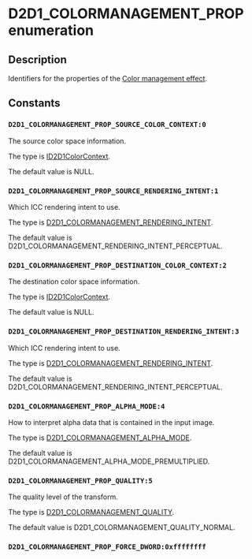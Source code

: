 # D2D1_COLORMANAGEMENT_PROP enumeration

## Description

Identifiers for the properties of the [Color management effect](https://learn.microsoft.com/windows/desktop/Direct2D/color-management).

## Constants

### `D2D1_COLORMANAGEMENT_PROP_SOURCE_COLOR_CONTEXT:0`

The source color space information.

The type is [ID2D1ColorContext](https://learn.microsoft.com/windows/desktop/api/d2d1_1/nn-d2d1_1-id2d1colorcontext).

The default value is NULL.

### `D2D1_COLORMANAGEMENT_PROP_SOURCE_RENDERING_INTENT:1`

Which ICC rendering intent to use.

The type is [D2D1_COLORMANAGEMENT_RENDERING_INTENT](https://learn.microsoft.com/windows/desktop/api/d2d1effects/ne-d2d1effects-d2d1_colormanagement_rendering_intent).

The default value is D2D1_COLORMANAGEMENT_RENDERING_INTENT_PERCEPTUAL.

### `D2D1_COLORMANAGEMENT_PROP_DESTINATION_COLOR_CONTEXT:2`

The destination color space information.

The type is [ID2D1ColorContext](https://learn.microsoft.com/windows/desktop/api/d2d1_1/nn-d2d1_1-id2d1colorcontext).

The default value is NULL.

### `D2D1_COLORMANAGEMENT_PROP_DESTINATION_RENDERING_INTENT:3`

Which ICC rendering intent to use.

The type is [D2D1_COLORMANAGEMENT_RENDERING_INTENT](https://learn.microsoft.com/windows/desktop/api/d2d1effects/ne-d2d1effects-d2d1_colormanagement_rendering_intent).

The default value is D2D1_COLORMANAGEMENT_RENDERING_INTENT_PERCEPTUAL.

### `D2D1_COLORMANAGEMENT_PROP_ALPHA_MODE:4`

How to interpret alpha data that is contained in the input image.

The type is [D2D1_COLORMANAGEMENT_ALPHA_MODE](https://learn.microsoft.com/windows/desktop/api/d2d1effects/ne-d2d1effects-d2d1_colormanagement_alpha_mode).

The default value is D2D1_COLORMANAGEMENT_ALPHA_MODE_PREMULTIPLIED.

### `D2D1_COLORMANAGEMENT_PROP_QUALITY:5`

The quality level of the transform.

The type is [D2D1_COLORMANAGEMENT_QUALITY](https://learn.microsoft.com/windows/desktop/api/d2d1effects/ne-d2d1effects-d2d1_colormanagement_quality).

The default value is D2D1_COLORMANAGEMENT_QUALITY_NORMAL.

### `D2D1_COLORMANAGEMENT_PROP_FORCE_DWORD:0xffffffff`